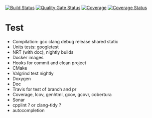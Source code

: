 [![Build Status](https://travis-ci.com/gautierbureau/test-travis.svg?branch=master)](https://travis-ci.com/gautierbureau/test-travis)
[![Quality Gate Status](https://sonarcloud.io/api/project_badges/measure?project=test-travis&metric=alert_status)](https://sonarcloud.io/dashboard?id=test-travis)
[![Coverage](https://sonarcloud.io/api/project_badges/measure?project=test-travis&metric=coverage)](https://sonarcloud.io/dashboard?id=test-travis)
[![Coverage Status](https://coveralls.io/repos/github/gautierbureau/test-travis/badge.svg?branch=master)](https://coveralls.io/github/gautierbureau/test-travis?branch=master)

# Test

- Compilation: gcc clang debug release shared static
- Units tests: googletest
- NRT (with doc), nightly builds
- Docker images
- Hooks for commit and clean project
- CMake
- Valgrind test nightly
- Doxygen
- Doc
- Travis for test of branch and pr
- Coverage, lcov, genhtml, gcov, gcovr, cobertura
- Sonar
- cpplint ? or clang-tidy ?
- autocompletion
